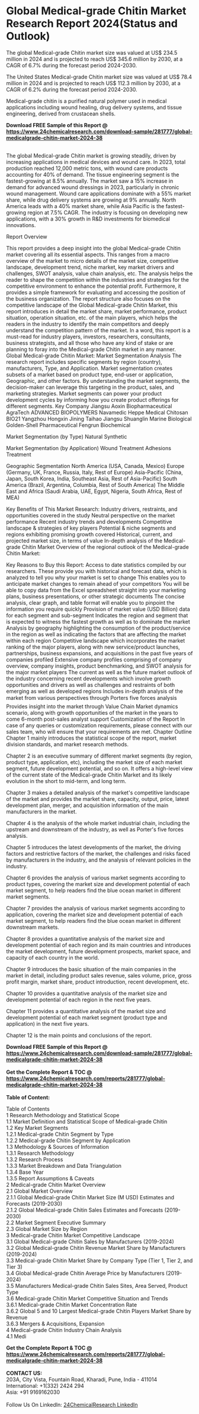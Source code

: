 <h1>Global Medical-grade Chitin Market Research Report 2024(Status and Outlook)</h1><p>The global Medical-grade Chitin market size was valued at US$ 234.5 million in 2024 and is projected to reach US$ 345.6 million by 2030, at a CAGR of 6.7% during the forecast period 2024-2030.</p><p>
The United States Medical-grade Chitin market size was valued at US$ 78.4 million in 2024 and is projected to reach US$ 112.3 million by 2030, at a CAGR of 6.2% during the forecast period 2024-2030.</p><p>
Medical-grade chitin is a purified natural polymer used in medical applications including wound healing, drug delivery systems, and tissue engineering, derived from crustacean shells.</p><div><b>Download FREE Sample of this Report @ 
            <a href="https://www.24chemicalresearch.com/download-sample/281777/global-medicalgrade-chitin-market-2024-38">
            https://www.24chemicalresearch.com/download-sample/281777/global-medicalgrade-chitin-market-2024-38</a></b></div><br><p>
The global Medical-grade Chitin market is growing steadily, driven by increasing applications in medical devices and wound care. In 2023, total production reached 12,000 metric tons, with wound care products accounting for 40% of demand. The tissue engineering segment is the fastest-growing at 8.5% annually. The market saw a 15% increase in demand for advanced wound dressings in 2023, particularly in chronic wound management. Wound care applications dominate with a 55% market share, while drug delivery systems are growing at 9% annually. North America leads with a 40% market share, while Asia Pacific is the fastest-growing region at 7.5% CAGR. The industry is focusing on developing new applications, with a 30% growth in R&amp;D investments for biomedical innovations.</p><p>
Report Overview</p><p>
 This report provides a deep insight into the global Medical-grade Chitin market covering all its essential aspects. This ranges from a macro overview of the market to micro details of the market size, competitive landscape, development trend, niche market, key market drivers and challenges, SWOT analysis, value chain analysis, etc.
 The analysis helps the reader to shape the competition within the industries and strategies for the competitive environment to enhance the potential profit. Furthermore, it provides a simple framework for evaluating and accessing the position of the business organization. The report structure also focuses on the competitive landscape of the Global Medical-grade Chitin Market, this report introduces in detail the market share, market performance, product situation, operation situation, etc. of the main players, which helps the readers in the industry to identify the main competitors and deeply understand the competition pattern of the market.
 In a word, this report is a must-read for industry players, investors, researchers, consultants, business strategists, and all those who have any kind of stake or are planning to foray into the Medical-grade Chitin market in any manner.
 Global Medical-grade Chitin Market: Market Segmentation Analysis
 The research report includes specific segments by region (country), manufacturers, Type, and Application. Market segmentation creates subsets of a market based on product type, end-user or application, Geographic, and other factors. By understanding the market segments, the decision-maker can leverage this targeting in the product, sales, and marketing strategies. Market segments can power your product development cycles by informing how you create product offerings for different segments.
 Key Company
 Jiangsu Aoxin Biopharmaceutical
 AgraTech
 ADVANCED BIOPOLYMERS
 Navamedic
 Heppe Medical Chitosan
 BIO21
 Yangzhou Hongxin
 Jining Taihao
 Jiangsu Shuanglin Marine Biological
 Golden-Shell Pharmaceutical
 Fengrun Biochemical</p><p>
 Market Segmentation (by Type)
 Natural
 Synthetic</p><p>
 Market Segmentation (by Application)
 Wound Treatment
 Adhesions Treatment</p><p>
 Geographic Segmentation
 North America (USA, Canada, Mexico)
 Europe (Germany, UK, France, Russia, Italy, Rest of Europe)
 Asia-Pacific (China, Japan, South Korea, India, Southeast Asia, Rest of Asia-Pacific)
 South America (Brazil, Argentina, Columbia, Rest of South America)
 The Middle East and Africa (Saudi Arabia, UAE, Egypt, Nigeria, South Africa, Rest of MEA)</p><p>
 Key Benefits of This Market Research:
 Industry drivers, restraints, and opportunities covered in the study
 Neutral perspective on the market performance
 Recent industry trends and developments
 Competitive landscape &amp; strategies of key players
 Potential &amp; niche segments and regions exhibiting promising growth covered
 Historical, current, and projected market size, in terms of value
 In-depth analysis of the Medical-grade Chitin Market
 Overview of the regional outlook of the Medical-grade Chitin Market:</p><p>
 Key Reasons to Buy this Report:
 Access to date statistics compiled by our researchers. These provide you with historical and forecast data, which is analyzed to tell you why your market is set to change
 This enables you to anticipate market changes to remain ahead of your competitors
 You will be able to copy data from the Excel spreadsheet straight into your marketing plans, business presentations, or other strategic documents
 The concise analysis, clear graph, and table format will enable you to pinpoint the information you require quickly
 Provision of market value (USD Billion) data for each segment and sub-segment
 Indicates the region and segment that is expected to witness the fastest growth as well as to dominate the market
 Analysis by geography highlighting the consumption of the product/service in the region as well as indicating the factors that are affecting the market within each region
 Competitive landscape which incorporates the market ranking of the major players, along with new service/product launches, partnerships, business expansions, and acquisitions in the past five years of companies profiled
 Extensive company profiles comprising of company overview, company insights, product benchmarking, and SWOT analysis for the major market players
 The current as well as the future market outlook of the industry concerning recent developments which involve growth opportunities and drivers as well as challenges and restraints of both emerging as well as developed regions
 Includes in-depth analysis of the market from various perspectives through Porters five forces analysis
 Provides insight into the market through Value Chain
 Market dynamics scenario, along with growth opportunities of the market in the years to come
 6-month post-sales analyst support
 Customization of the Report
 In case of any queries or customization requirements, please connect with our sales team, who will ensure that your requirements are met.
 Chapter Outline
 Chapter 1 mainly introduces the statistical scope of the report, market division standards, and market research methods.</p><p>
 Chapter 2 is an executive summary of different market segments (by region, product type, application, etc), including the market size of each market segment, future development potential, and so on. It offers a high-level view of the current state of the Medical-grade Chitin Market and its likely evolution in the short to mid-term, and long term.</p><p>
 Chapter 3 makes a detailed analysis of the market's competitive landscape of the market and provides the market share, capacity, output, price, latest development plan, merger, and acquisition information of the main manufacturers in the market.</p><p>
 Chapter 4 is the analysis of the whole market industrial chain, including the upstream and downstream of the industry, as well as Porter's five forces analysis.</p><p>
 Chapter 5 introduces the latest developments of the market, the driving factors and restrictive factors of the market, the challenges and risks faced by manufacturers in the industry, and the analysis of relevant policies in the industry.</p><p>
 Chapter 6 provides the analysis of various market segments according to product types, covering the market size and development potential of each market segment, to help readers find the blue ocean market in different market segments.</p><p>
 Chapter 7 provides the analysis of various market segments according to application, covering the market size and development potential of each market segment, to help readers find the blue ocean market in different downstream markets.</p><p>
 Chapter 8 provides a quantitative analysis of the market size and development potential of each region and its main countries and introduces the market development, future development prospects, market space, and capacity of each country in the world.</p><p>
 Chapter 9 introduces the basic situation of the main companies in the market in detail, including product sales revenue, sales volume, price, gross profit margin, market share, product introduction, recent development, etc.</p><p>
 Chapter 10 provides a quantitative analysis of the market size and development potential of each region in the next five years.</p><p>
 Chapter 11 provides a quantitative analysis of the market size and development potential of each market segment (product type and application) in the next five years.</p><p>
 Chapter 12 is the main points and conclusions of the report.</p><div><b>Download FREE Sample of this Report @ 
            <a href="https://www.24chemicalresearch.com/download-sample/281777/global-medicalgrade-chitin-market-2024-38">
            https://www.24chemicalresearch.com/download-sample/281777/global-medicalgrade-chitin-market-2024-38</a></b></div><br><div><b>Get the Complete Report & TOC @ 
            <a href="https://www.24chemicalresearch.com/reports/281777/global-medicalgrade-chitin-market-2024-38">
            https://www.24chemicalresearch.com/reports/281777/global-medicalgrade-chitin-market-2024-38</a></b></div><br>
            <b>Table of Content:</b><p>Table of Contents<br />
 1 Research Methodology and Statistical Scope<br />
 1.1 Market Definition and Statistical Scope of Medical-grade Chitin<br />
 1.2 Key Market Segments<br />
 1.2.1 Medical-grade Chitin Segment by Type<br />
 1.2.2 Medical-grade Chitin Segment by Application<br />
 1.3 Methodology & Sources of Information<br />
 1.3.1 Research Methodology<br />
 1.3.2 Research Process<br />
 1.3.3 Market Breakdown and Data Triangulation<br />
 1.3.4 Base Year<br />
 1.3.5 Report Assumptions & Caveats<br />
 2 Medical-grade Chitin Market Overview<br />
 2.1 Global Market Overview<br />
 2.1.1 Global Medical-grade Chitin Market Size (M USD) Estimates and Forecasts (2019-2030)<br />
 2.1.2 Global Medical-grade Chitin Sales Estimates and Forecasts (2019-2030)<br />
 2.2 Market Segment Executive Summary<br />
 2.3 Global Market Size by Region<br />
 3 Medical-grade Chitin Market Competitive Landscape<br />
 3.1 Global Medical-grade Chitin Sales by Manufacturers (2019-2024)<br />
 3.2 Global Medical-grade Chitin Revenue Market Share by Manufacturers (2019-2024)<br />
 3.3 Medical-grade Chitin Market Share by Company Type (Tier 1, Tier 2, and Tier 3)<br />
 3.4 Global Medical-grade Chitin Average Price by Manufacturers (2019-2024)<br />
 3.5 Manufacturers Medical-grade Chitin Sales Sites, Area Served, Product Type<br />
 3.6 Medical-grade Chitin Market Competitive Situation and Trends<br />
 3.6.1 Medical-grade Chitin Market Concentration Rate<br />
 3.6.2 Global 5 and 10 Largest Medical-grade Chitin Players Market Share by Revenue<br />
 3.6.3 Mergers & Acquisitions, Expansion<br />
 4 Medical-grade Chitin Industry Chain Analysis<br />
 4.1 Medi</p><div><b>Get the Complete Report & TOC @ 
            <a href="https://www.24chemicalresearch.com/reports/281777/global-medicalgrade-chitin-market-2024-38">
            https://www.24chemicalresearch.com/reports/281777/global-medicalgrade-chitin-market-2024-38</a></b></div><br><b>CONTACT US:</b><br>
            203A, City Vista, Fountain Road, Kharadi, Pune, India - 411014<br>
            International: +1(332) 2424 294<br>
            Asia: +91 9169162030 <br><br>
            Follow Us On LinkedIn: <a href="https://www.linkedin.com/company/24chemicalresearch/">24ChemicalResearch LinkedIn</a>